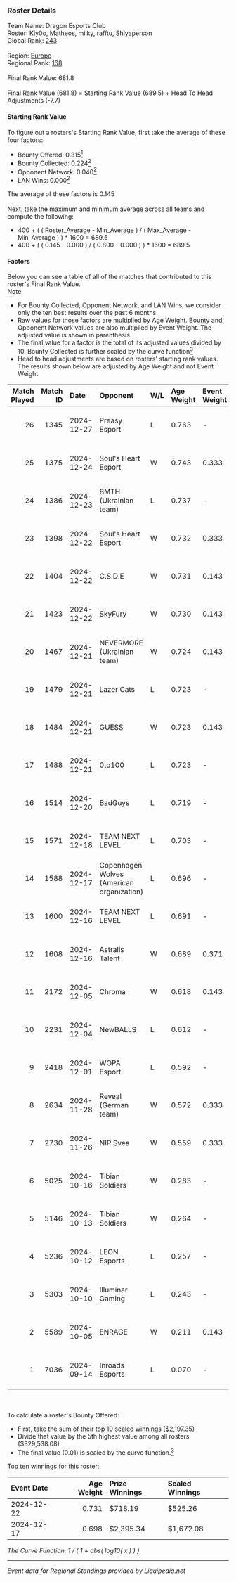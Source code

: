 ### Roster Details<br />
Team Name: Dragon Esports Club<br />
Roster: Kiy0o, Matheos, milky, rafftu, Shlyaperson<br />
Global Rank: [243](../standings_global.md)<br />
<br />
Region: [Europe]( ../standings_europe.md)<br />
Regional Rank: [168]( ../standings_europe.md)<br />
<br />
Final Rank Value:  681.8<br />
<br />
Final Rank Value (681.8) = Starting Rank Value (689.5) + Head To Head Adjustments (-7.7)<br />

#### Starting Rank Value<br />
To figure out a rosters's Starting Rank Value, first take the average of these four factors:<br />
- Bounty Offered: 0.315[<sup>1</sup>](#table2)
- Bounty Collected: 0.224[<sup>2</sup>](#table1)
- Opponent Network: 0.040[<sup>2</sup>](#table1)
- LAN Wins: 0.000[<sup>2</sup>](#table1)

The average of these factors is 0.145<br />
<br />
Next, take the maximum and minimum average across all teams and compute the following:<br />
- 400 + ( ( Roster_Average - Min_Average ) / ( Max_Average - Min_Average ) ) * 1600 = 689.5
- 400 + ( ( 0.145 - 0.000 ) / ( 0.800 - 0.000 ) ) * 1600 = 689.5


#### Factors<br />
Below you can see a table of all of the matches that contributed to this roster's Final Rank Value.<br />
Note:<br />

- For Bounty Collected, Opponent Network, and LAN Wins, we consider only the ten best results over the past 6 months.
- Raw values for those factors are multiplied by Age Weight. Bounty and Opponent Network values are also multiplied by Event Weight. The adjusted value is shown in parenthesis.
- The final value for a factor is the total of its adjusted values divided by 10. Bounty Collected is further scaled by the curve function[<sup>3</sup>](#curveFunction)
- Head to head adjustments are based on rosters' starting rank values. The results shown below are adjusted by Age Weight and not Event Weight
<span id="table1"></span><br />


| Match Played | Match ID | Date       | Opponent                                  | W/L | Age Weight | Event Weight | Bounty Collected | Opponent Network | LAN Wins  | H2H Adj. | Roster                                           |
| -: | -: | :- | :- | :- | :- | :- | :- | :- | :- | -: | :- |
|           26 |     1345 | 2024-12-27 | Preasy Esport                             | L   | 0.763      | -            | -                | -                | -         |    -9.96 | Kiy0o, Matheos, milky, rafftu, Shlyaperson       |
|           25 |     1375 | 2024-12-24 | Soul's Heart Esport                       | W   | 0.743      | 0.333        | 0.000 (0.000)    | 0.035 (0.009)    | 0 (0.000) |     4.00 | Kiy0o, Matheos, milky, rafftu, Shlyaperson       |
|           24 |     1386 | 2024-12-23 | BMTH (Ukrainian team)                     | L   | 0.737      | -            | -                | -                | -         |   -16.82 | Kiy0o, Matheos, milky, rafftu, Shlyaperson       |
|           23 |     1398 | 2024-12-22 | Soul's Heart Esport                       | W   | 0.732      | 0.333        | 0.000 (0.000)    | 0.035 (0.008)    | 0 (0.000) |     3.52 | Kiy0o, Matheos, milky, rafftu, Shlyaperson       |
|           22 |     1404 | 2024-12-22 | C.S.D.E                                   | W   | 0.731      | 0.143        | 0.006 (0.001)    | 0.153 (0.016)    | 0 (0.000) |    11.47 | kiy0o, milky, rafftu, Shlyaperson, Зippoch       |
|           21 |     1423 | 2024-12-22 | SkyFury                                   | W   | 0.730      | 0.143        | 0.004 (0.000)    | 0.338 (0.035)    | 0 (0.000) |    11.45 | kiy0o, milky, rafftu, Shlyaperson, Зippoch       |
|           20 |     1467 | 2024-12-21 | NEVERMORE (Ukrainian team)                | W   | 0.724      | 0.143        | 0.010 (0.001)    | 0.904 (0.094)    | 0 (0.000) |    15.86 | kiy0o, milky, rafftu, Shlyaperson, Зippoch       |
|           19 |     1479 | 2024-12-21 | Lazer Cats                                | L   | 0.723      | -            | -                | -                | -         |    -9.30 | 3ippoch, Kiy0o, milky, rafftu, Shlyaperson       |
|           18 |     1484 | 2024-12-21 | GUESS                                     | W   | 0.723      | 0.143        | 0.000 (0.000)    | -                | 0 (0.000) |     6.10 | kiy0o, milky, rafftu, Shlyaperson, Зippoch       |
|           17 |     1488 | 2024-12-21 | 0to100                                    | L   | 0.723      | -            | -                | -                | -         |    -8.36 | 3ippoch, Kiy0o, milky, rafftu, Shlyaperson       |
|           16 |     1514 | 2024-12-20 | BadGuys                                   | L   | 0.719      | -            | -                | -                | -         |   -13.69 | kiy0o, milky, rafftu, Shlyaperson, Зippoch       |
|           15 |     1571 | 2024-12-18 | TEAM NEXT LEVEL                           | L   | 0.703      | -            | -                | -                | -         |    -6.47 | fakerealityy, Kiy0o, milky, rafftu, Shlyaperson  |
|           14 |     1588 | 2024-12-17 | Copenhagen Wolves (American organization) | L   | 0.696      | -            | -                | -                | -         |    -5.80 | fakerealityy, Kiy0o, milky, rafftu, Shlyaperson  |
|           13 |     1600 | 2024-12-16 | TEAM NEXT LEVEL                           | L   | 0.691      | -            | -                | -                | -         |    -6.54 | fakerealityy, Kiy0o, milky, rafftu, Shlyaperson  |
|           12 |     1608 | 2024-12-16 | Astralis Talent                           | W   | 0.689      | 0.371        | 0.002 (0.001)    | 0.724 (0.185)    | 0 (0.000) |    13.52 | fakerealityy, Kiy0o, milky, rafftu, Shlyaperson  |
|           11 |     2172 | 2024-12-05 | Chroma                                    | W   | 0.618      | 0.143        | 0.005 (0.000)    | 0.091 (0.008)    | 0 (0.000) |     9.93 | fakerealityy, Kiy0o, milky, rafftu, Shlyaperson  |
|           10 |     2231 | 2024-12-04 | NewBALLS                                  | L   | 0.612      | -            | -                | -                | -         |   -10.53 | fakerealityy, Kiy0o, milky, rafftu, Shlyaperson  |
|            9 |     2418 | 2024-12-01 | WOPA Esport                               | L   | 0.592      | -            | -                | -                | -         |    -5.97 | fakerealityy, Kiy0o, milky, rafftu, Shlyaperson  |
|            8 |     2634 | 2024-11-28 | Reveal (German team)                      | W   | 0.572      | 0.333        | 0.001 (0.000)    | 0.187 (0.036)    | 0 (0.000) |     7.92 | fakerealityy, Kiy0o, milky, rafftu, Shlyaperson  |
|            7 |     2730 | 2024-11-26 | NIP Svea                                  | W   | 0.559      | 0.333        | -                | 0.047 (0.009)    | 0 (0.000) |     3.09 | fakerealityy, Kiy0o, milky, rafftu, Shlyaperson  |
|            6 |     5025 | 2024-10-16 | Tibian Soldiers                           | W   | 0.283      | -            | -                | -                | -         |     1.47 | auth0ri, fakerealityy, kiy0o, milky, Shlyaperson |
|            5 |     5146 | 2024-10-13 | Tibian Soldiers                           | W   | 0.264      | -            | -                | -                | -         |     1.40 | auth0ri, fakerealityy, kiy0o, milky, Shlyaperson |
|            4 |     5236 | 2024-10-12 | LEON Esports                              | L   | 0.257      | -            | -                | -                | -         |    -3.14 | auth0ri, fakerealityy, Kiy0o, milky, Shlyaperson |
|            3 |     5303 | 2024-10-10 | Illuminar Gaming                          | L   | 0.243      | -            | -                | -                | -         |    -2.05 | auth0ri, fakerealityy, kiy0o, milky, Shlyaperson |
|            2 |     5589 | 2024-10-05 | ENRAGE                                    | W   | 0.211      | 0.143        | 0.000 (0.000)    | 0.094 (0.003)    | -         |     2.85 | auth0ri, fakerealityy, kiy0o, milky, Shlyaperson |
|            1 |     7036 | 2024-09-14 | Inroads Esports                           | L   | 0.070      | -            | -                | -                | -         |    -1.67 | Kiy0o, milky, rafftu, tripex17, xxlafy           |

<br />
<span id="table2"></span><br />
To calculate a roster's Bounty Offered:<br />

- First, take the sum of their top 10 scaled winnings ($2,197.35)
- Divide that value by the 5th highest value among all rosters ($329,538.08)
- The final value (0.01) is scaled by the curve function.[<sup>3</sup>](#curveFunction)

Top ten winnings for this roster:<br />

| Event Date | Age Weight | Prize Winnings | Scaled Winnings |
| :- | -: | :- | :- |
| 2024-12-22 |      0.731 | $718.19        | $525.26         |
| 2024-12-17 |      0.698 | $2,395.34      | $1,672.08       |


<span id="curveFunction"></span>_The Curve Function: 1 / ( 1 + abs( log10( x ) ) )_<br />

---
_Event data for Regional Standings provided by Liquipedia.net_<br />
